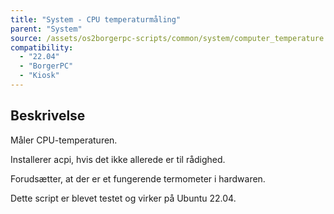 ```yaml
---
title: "System - CPU temperaturmåling"
parent: "System"
source: /assets/os2borgerpc-scripts/common/system/computer_temperature.sh
compatibility: 
  - "22.04"
  - "BorgerPC"
  - "Kiosk"
---
```


## Beskrivelse
Måler CPU-temperaturen.

Installerer acpi, hvis det ikke allerede er til rådighed.

Forudsætter, at der er et fungerende termometer i hardwaren.

Dette script er blevet testet og virker på Ubuntu 22.04.